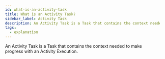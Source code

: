 ```yaml
---
id: what-is-an-activity-task
title: What is an Activity Task?
sidebar_label: Activity Task
description: An Activity Task is a Task that contains the context needed to make progress with an Activity Execution.
tags:
  - explanation
---
```


An Activity Task is a Task that contains the context needed to make progress with an Activity Execution.
